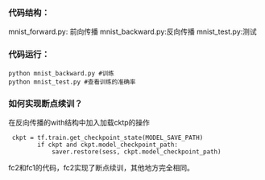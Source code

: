 ### 代码结构：

mnist_forward.py: 前向传播
mnist_backward.py:反向传播
mnist_test.py:测试

### 代码运行：
```
python mnist_backward.py #训练
python mnist_test.py #查看训练的准确率
```


### 如何实现断点续训？
在反向传播的with结构中加入加载cktp的操作
```
 ckpt = tf.train.get_checkpoint_state(MODEL_SAVE_PATH)
        if ckpt and ckpt.model_checkpoint_path:
            saver.restore(sess, ckpt.model_checkpoint_path)

```

fc2和fc1的代码，fc2实现了断点续训，其他地方完全相同。